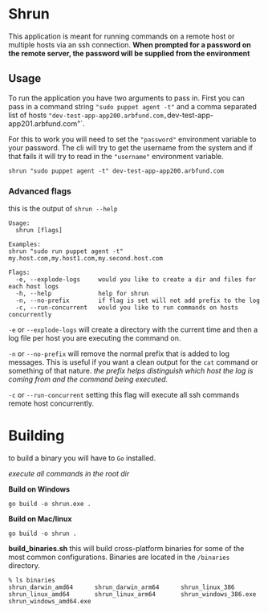 # Shrun

This application is meant for running commands on a remote host or multiple hosts via an ssh connection. **When prompted for a password on the remote server, the password will be supplied from the environment**

## Usage

To run the application you have two arguments to pass in. First you can pass in a command
string `"sudo puppet agent -t"` and a comma separated list of hosts
`"dev-test-app-app200.arbfund.com,`dev-test-app-app201.arbfund.com"`.

For this to work you will need to set the `"password"` environment variable to your password. The cli will try to get
the username from the system and if that fails it will try to read in the `"username"` environment variable.

```shell
shrun "sudo puppet agent -t" dev-test-app-app200.arbfund.com
```

### Advanced flags

this is the output of `shrun --help`

```shell
Usage:
  shrun [flags]

Examples:
shrun "sudo run puppet agent -t" my.host.com,my.host1.com,my.second.host.com

Flags:
  -e, --explode-logs     would you like to create a dir and files for each host logs
  -h, --help             help for shrun
  -n, --no-prefix        if flag is set will not add prefix to the log
  -c, --run-concurrent   would you like to run commands on hosts concurrently
```

`-e` or `--explode-logs` will create a directory with the current time and then a log file per host you are executing
the command on.

`-n` or `--no-prefix` will remove the normal prefix that is added to log messages. This is useful if you want a clean
output for the `cat` command or something of that nature.
*the prefix helps distinguish which host the log is coming from and the command being executed.*

`-c` or `--run-concurrent` setting this flag will execute all ssh commands remote host concurrently.

# Building

to build a binary you will have to `Go` installed.

*execute all commands in the root dir*

**Build on Windows**

```shell
go build -o shrun.exe .
```

**Build on Mac/linux**

```shell
go build -o shrun .
```

**build_binaries.sh**
this will build cross-platform binaries for some of the most common configurations. Binaries are located in
the `/binaries` directory.

```shell
% ls binaries 
shrun_darwin_amd64      shrun_darwin_arm64      shrun_linux_386         shrun_linux_amd64       shrun_linux_arm64       shrun_windows_386.exe   shrun_windows_amd64.exe

```

